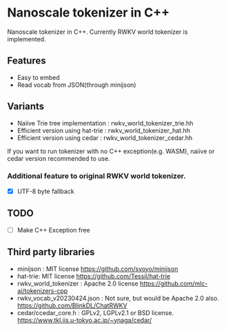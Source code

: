 # Nanoscale tokenizer in C++

Nanoscale tokenizer in C++.
Currently RWKV world tokenizer is implemented.

## Features

* Easy to embed
* Read vocab from JSON(through minijson)

## Variants

* Naiive Trie tree implementation : rwkv_world_tokenizer_trie.hh
* Efficient version using hat-trie : rwkv_world_tokenizer_hat.hh
* Efficient version using cedar : rwkv_world_tokenizer_cedar.hh

If you want to run tokenizer with no C++ exception(e.g. WASM), naiive or cedar version recommended to use.

### Additional feature to original RWKV world tokenizer.

* [x] UTF-8 byte fallback

## TODO

* [ ] Make C++ Exception free

## Third party libraries

* minijson : MIT license https://github.com/syoyo/minijson
* hat-trie: MIT license https://github.com/Tessil/hat-trie
* rwkv_world_tokenizer : Apache 2.0 license https://github.com/mlc-ai/tokenizers-cpp
* rwkv_vocab_v20230424.json : Not sure, but would be Apache 2.0 also. https://github.com/BlinkDL/ChatRWKV
* cedar/ccedar_core.h : GPLv2, LGPLv2.1 or BSD license. https://www.tkl.iis.u-tokyo.ac.jp/~ynaga/cedar/

